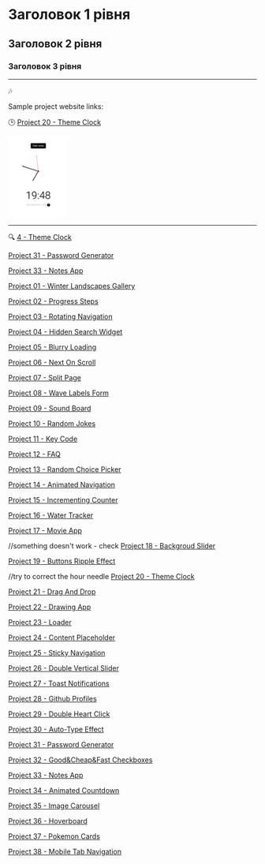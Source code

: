 # Заголовок 1 рівня

## Заголовок 2 рівня

### Заголовок 3 рівня

---

🎶

Sample project website links:

🕒 [Project 20 - Theme Clock](https://hannapalianytsia.github.io/my-js-projects/Project%2020%20-%20Theme%20Clock/)

<img src="image.png" alt="Clock" width="120"/>

---

🔍
[4 - Theme Clock](https://hannapalianytsia.github.io/my-js-projects/Project%2004%20-%20Hidden%20Search%20Widget/)

[Project 31 - Password Generator](https://hannapalianytsia.github.io/my-js-projects/Project%2031%20-%20Password%20Generator/)

[Project 33 - Notes App](https://hannapalianytsia.github.io/my-js-projects/Project%2033%20-%20Notes%20App/)

[Project 01 - Winter Landscapes Gallery](https://hannapalianytsia.github.io/my-js-projects/Project%2001%20-%20Winter%20Landscapes%20Gallery/)

[Project 02 - Progress Steps](https://hannapalianytsia.github.io/my-js-projects/Project%2002%20-%20Progress%20Steps/)

[Project 03 - Rotating Navigation](https://hannapalianytsia.github.io/my-js-projects/Project%2003%20-%20Rotating%20Navigation/)

[Project 04 - Hidden Search Widget](https://hannapalianytsia.github.io/my-js-projects/Project%2004%20-%20Hidden%20Search%20Widget/)

[Project 05 - Blurry Loading](https://hannapalianytsia.github.io/my-js-projects/Project%2005%20-%20Blurry%20Loading/)

[Project 06 - Next On Scroll](https://hannapalianytsia.github.io/my-js-projects/Project%2006%20-%20Next%20On%20Scroll/)

[Project 07 - Split Page](https://hannapalianytsia.github.io/my-js-projects/Project%2007%20-%20Split%20Page/)

[Project 08 - Wave Labels Form](https://hannapalianytsia.github.io/my-js-projects/Project%2008%20-%20Wave%20Labels%20Form/)

[Project 09 - Sound Board](https://hannapalianytsia.github.io/my-js-projects/Project%2009%20-%20Sound%20Board/)

[Project 10 - Random Jokes](https://hannapalianytsia.github.io/my-js-projects/Project%2010%20-%20Random%20Jokes/)

[Project 11 - Key Code](https://hannapalianytsia.github.io/my-js-projects/Project%2011%20-%20Key%20Code/)

[Project 12 - FAQ](https://hannapalianytsia.github.io/my-js-projects/Project%2012%20-%20FAQ/)

[Project 13 - Random Choice Picker](https://hannapalianytsia.github.io/my-js-projects/Project%2013%20-%20Random%20Choice%20Picker/)

[Project 14 - Animated Navigation](https://hannapalianytsia.github.io/my-js-projects/Project%2014%20-%20Animated%20Navigation/)

[Project 15 - Incrementing Counter](https://hannapalianytsia.github.io/my-js-projects/Project%2015%20-%20Incrementing%20Counter/)

[Project 16 - Water Tracker](https://hannapalianytsia.github.io/my-js-projects/Project%2016%20-%20Water%20Tracker/)

[Project 17 - Movie App](https://hannapalianytsia.github.io/my-js-projects/Project%2017%20-%20Movie%20App/)

//something doesn't work - check
[Project 18 - Backgroud Slider](https://hannapalianytsia.github.io/my-js-projects/Project%2018%20-%20Backgroud%20Slider/)

[Project 19 - Buttons Ripple Effect](https://hannapalianytsia.github.io/my-js-projects/Project%2019%20-%20Buttons%20Ripple%20Effect/)

//try to correct the hour needle
[Project 20 - Theme Clock](https://hannapalianytsia.github.io/my-js-projects/Project%2020%20-%20Theme%20Clock/)

[Project 21 - Drag And Drop](https://hannapalianytsia.github.io/my-js-projects/Project%2021%20-%20Drag%20And%20Drop/)

[Project 22 - Drawing App](https://hannapalianytsia.github.io/my-js-projects/Project%2022%20-%20Drawing%20App/)

[Project 23 - Loader](https://hannapalianytsia.github.io/my-js-projects/Project%2023%20-%20Loader/)

[Project 24 - Content Placeholder](https://hannapalianytsia.github.io/my-js-projects/Project%2024%20-%20Content%20Placeholder/)

[Project 25 - Sticky Navigation](https://hannapalianytsia.github.io/my-js-projects/Project%2025%20-%20Sticky%20NavNavigation/)

[Project 26 - Double Vertical Slider](https://hannapalianytsia.github.io/my-js-projects/Project%2026%20-%20Double%20Vertical%20Slider/)

[Project 27 - Toast Notifications](https://hannapalianytsia.github.io/my-js-projects/Project%2027%20-%20Toast%20Notifications/)

[Project 28 - Github Profiles](https://hannapalianytsia.github.io/my-js-projects/Project%2028%20-%20Github%20Profiles/)

[Project 29 - Double Heart Click](https://hannapalianytsia.github.io/my-js-projects/Project%2029%20-%20Double%20Heart%20Click/)

[Project 30 - Auto-Type Effect](https://hannapalianytsia.github.io/my-js-projects/Project%2030%20-%20Auto-Type%20Effect/)

[Project 31 - Password Generator](https://hannapalianytsia.github.io/my-js-projects/Project%2031%20-%20Password%20Generator/)

[Project 32 - Good&Cheap&Fast Checkboxes](https://hannapalianytsia.github.io/my-js-projects/Project%2032%20-%20Good&Cheap&Fast%20Checkboxes/)

[Project 33 - Notes App](https://hannapalianytsia.github.io/my-js-projects/Project%2033%20-%20Notes%20App/)

[Project 34 - Animated Countdown](https://hannapalianytsia.github.io/my-js-projects/Project%2034%20-%20Animated%20Countdown/)

[Project 35 - Image Carousel](https://hannapalianytsia.github.io/my-js-projects/Project%2035%20-%20Image%20Carousel/)

[Project 36 - Hoverboard](https://hannapalianytsia.github.io/my-js-projects/Project%2036%20-%20Hoverboard/)

[Project 37 - Pokemon Cards](https://hannapalianytsia.github.io/my-js-projects/Project%2037%20-%20Pokemon%20Cards/)

[Project 38 - Mobile Tab Navigation](https://hannapalianytsia.github.io/my-js-projects/Project%2038%20-%20Mobile%20Tab%20Navigation)

